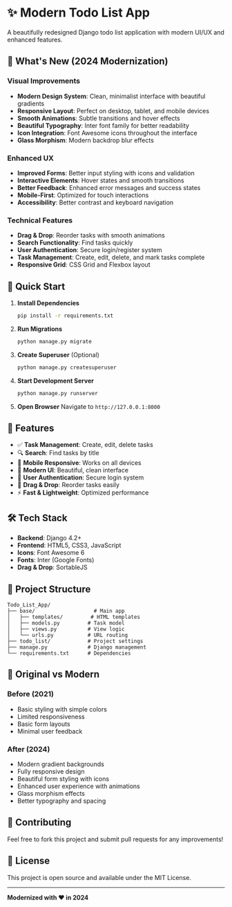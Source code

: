 # ✨ Modern Todo List App

A beautifully redesigned Django todo list application with modern UI/UX and enhanced features.

## 🎨 What's New (2024 Modernization)

### Visual Improvements
- **Modern Design System**: Clean, minimalist interface with beautiful gradients
- **Responsive Layout**: Perfect on desktop, tablet, and mobile devices  
- **Smooth Animations**: Subtle transitions and hover effects
- **Beautiful Typography**: Inter font family for better readability
- **Icon Integration**: Font Awesome icons throughout the interface
- **Glass Morphism**: Modern backdrop blur effects

### Enhanced UX
- **Improved Forms**: Better input styling with icons and validation
- **Interactive Elements**: Hover states and smooth transitions
- **Better Feedback**: Enhanced error messages and success states
- **Mobile-First**: Optimized for touch interactions
- **Accessibility**: Better contrast and keyboard navigation

### Technical Features
- **Drag & Drop**: Reorder tasks with smooth animations
- **Search Functionality**: Find tasks quickly
- **User Authentication**: Secure login/register system
- **Task Management**: Create, edit, delete, and mark tasks complete
- **Responsive Grid**: CSS Grid and Flexbox layout

## 🚀 Quick Start

1. **Install Dependencies**
   ```bash
   pip install -r requirements.txt
   ```

2. **Run Migrations**
   ```bash
   python manage.py migrate
   ```

3. **Create Superuser** (Optional)
   ```bash
   python manage.py createsuperuser
   ```

4. **Start Development Server**
   ```bash
   python manage.py runserver
   ```

5. **Open Browser**
   Navigate to `http://127.0.0.1:8000`

## 📱 Features

- ✅ **Task Management**: Create, edit, delete tasks
- 🔍 **Search**: Find tasks by title
- 📱 **Mobile Responsive**: Works on all devices
- 🎨 **Modern UI**: Beautiful, clean interface
- 🔐 **User Authentication**: Secure login system
- 🔄 **Drag & Drop**: Reorder tasks easily
- ⚡ **Fast & Lightweight**: Optimized performance

## 🛠 Tech Stack

- **Backend**: Django 4.2+
- **Frontend**: HTML5, CSS3, JavaScript
- **Icons**: Font Awesome 6
- **Fonts**: Inter (Google Fonts)
- **Drag & Drop**: SortableJS

## 📂 Project Structure

```
Todo_List_App/
├── base/                   # Main app
│   ├── templates/         # HTML templates
│   ├── models.py         # Task model
│   ├── views.py          # View logic
│   └── urls.py           # URL routing
├── todo_list/            # Project settings
├── manage.py             # Django management
└── requirements.txt      # Dependencies
```

## 🎯 Original vs Modern

### Before (2021)
- Basic styling with simple colors
- Limited responsiveness
- Basic form layouts
- Minimal user feedback

### After (2024)
- Modern gradient backgrounds
- Fully responsive design
- Beautiful form styling with icons
- Enhanced user experience with animations
- Glass morphism effects
- Better typography and spacing

## 🤝 Contributing

Feel free to fork this project and submit pull requests for any improvements!

## 📄 License

This project is open source and available under the MIT License.

---

**Modernized with ❤️ in 2024**